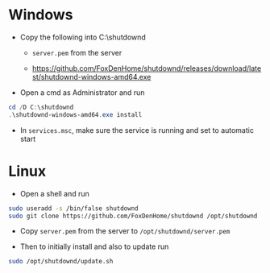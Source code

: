 # Windows

- Copy the following into C:\shutdownd

    - `server.pem` from the server

    - https://github.com/FoxDenHome/shutdownd/releases/download/latest/shutdownd-windows-amd64.exe

- Open a cmd as Administrator and run

```powershell
cd /D C:\shutdownd
.\shutdownd-windows-amd64.exe install
```

- In `services.msc`, make sure the service is running and set to automatic start

# Linux

- Open a shell and run 

```bash
sudo useradd -s /bin/false shutdownd
sudo git clone https://github.com/FoxDenHome/shutdownd /opt/shutdownd
```

- Copy `server.pem` from the server to `/opt/shutdownd/server.pem`

- Then to initially install and also to update run

```bash
sudo /opt/shutdownd/update.sh
```
